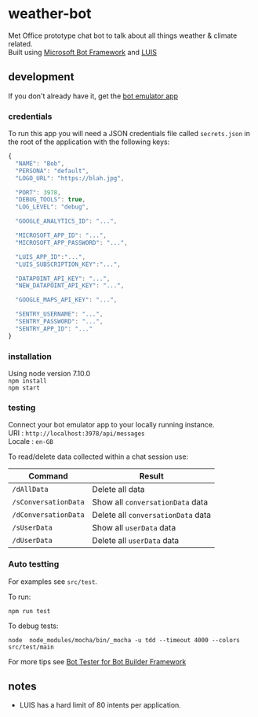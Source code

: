 # weather-bot
Met Office prototype chat bot to talk about all things weather & climate related.  
Built using [Microsoft Bot Framework][1] and [LUIS][3]

## development
If you don't already have it, get the [bot emulator app][2]

### credentials
To run this app you will need a JSON credentials file called `secrets.json` in the root of the application with the following keys:
```javascript
{
  "NAME": "Bob",
  "PERSONA": "default",
  "LOGO_URL": "https://blah.jpg",

  "PORT": 3978,
  "DEBUG_TOOLS": true,
  "LOG_LEVEL": "debug",

  "GOOGLE_ANALYTICS_ID": "...",

  "MICROSOFT_APP_ID": "...",
  "MICROSOFT_APP_PASSWORD": "...",

  "LUIS_APP_ID":"...",
  "LUIS_SUBSCRIPTION_KEY":"...",

  "DATAPOINT_API_KEY": "...",
  "NEW_DATAPOINT_API_KEY": "...",

  "GOOGLE_MAPS_API_KEY": "...",

  "SENTRY_USERNAME": "...",
  "SENTRY_PASSWORD": "...",
  "SENTRY_APP_ID": "..."
}
```

### installation
Using node version 7.10.0  
`npm install`   
`npm start`    

### testing
Connect your bot emulator app to your locally running instance.  
URI :     `http://localhost:3978/api/messages`    
Locale :  `en-GB`  

To read/delete data collected within a chat session use:  

Command | Result
--- | ---
`/dAllData` | Delete all data
`/sConversationData` | Show all `conversationData` data
`/dConversationData` | Delete all `conversationData` data
`/sUserData` | Show all `userData` data
`/dUserData` | Delete all `userData` data

### Auto testting

For examples see `src/test`.

To run:

`npm run test`

To debug tests:

`node  node_modules/mocha/bin/_mocha -u tdd --timeout 4000 --colors src/test/main`

For more tips see [Bot Tester for Bot Builder Framework](https://github.com/microsoftly/BotTester)

## notes
 * LUIS has a hard limit of 80 intents per application.

[1]: https://dev.botframework.com/
[2]: https://docs.botframework.com/en-us/tools/bot-framework-emulator/
[3]: https://www.luis.ai/home/index
